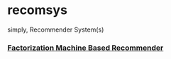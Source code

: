 # recomsys
simply, Recommender System(s)

### [ Factorization Machine Based Recommender ](https://github.com/Vibzy19/recomsys/blob/master/Notebooks/Factorization%20Machines.ipynb)
